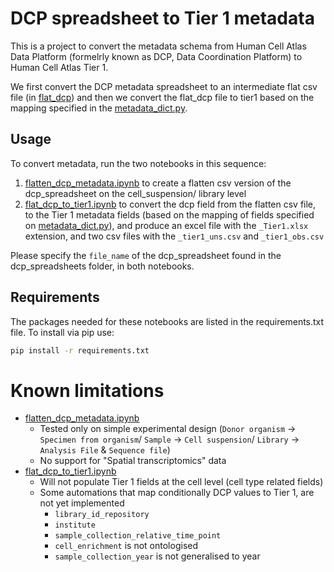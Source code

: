 # DCP spreadsheet to Tier 1 metadata

This is a project to convert the metadata schema from Human Cell Atlas Data Platform (formelrly known as DCP, Data Coordination Platform) to Human Cell Atlas Tier 1.

We first convert the DCP metadata spreadsheet to an intermediate flat csv file (in [flat_dcp](flat_dcp/)) and then we convert the flat_dcp file to tier1 based on the mapping specified in the [metadata_dict.py](metadata_dict.py).

## Usage

To convert metadata, run the two notebooks in this sequence:
1. [flatten_dcp_metadata.ipynb](flatten_dcp_metadata.ipynb) to create a flatten csv version of the dcp_spreadsheet on the cell_suspension/ library level
2. [flat_dcp_to_tier1.ipynb](flat_dcp_to_tier1.ipynb) to convert the dcp field from the flatten csv file, to the Tier 1 metadata fields (based on the mapping of fields specified on [metadata_dict.py](metadata_dict.py)), and produce an excel file with the `_Tier1.xlsx` extension, and two csv files with the `_tier1_uns.csv` and `_tier1_obs.csv`

Please specify the `file_name` of the dcp_spreadsheet found in the dcp_spreadsheets folder, in both notebooks.

## Requirements
The packages needed for these notebooks are listed in the requirements.txt file. To install via pip use:
```bash
pip install -r requirements.txt
```

# Known limitations
- [flatten_dcp_metadata.ipynb](flatten_dcp_metadata.ipynb)
    - Tested only on simple experimental design (`Donor organism` -> `Specimen from organism`/ `Sample` -> `Cell suspension`/ `Library` -> `Analysis File` & `Sequence file`)
    - No support for "Spatial transcriptomics" data
- [flat_dcp_to_tier1.ipynb](flat_dcp_to_tier1.ipynb)
    - Will not populate Tier 1 fields at the cell level (cell type related fields)
    - Some automations that map conditionally DCP values to Tier 1, are not yet implemented
        - `library_id_repository`
        - `institute`
        - `sample_collection_relative_time_point`
        - `cell_enrichment` is not ontologised
        - `sample_collection_year` is not generalised to year